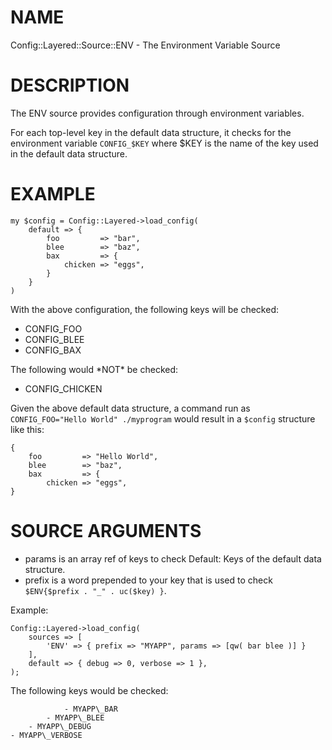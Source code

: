 # NAME

Config::Layered::Source::ENV - The Environment Variable Source

# DESCRIPTION

The ENV source provides configuration through environment variables.

For each top-level key in the default data structure, it checks for the
environment variable `CONFIG_$KEY` where $KEY is the name of the key used
in the default data structure.

# EXAMPLE

    my $config = Config::Layered->load_config( 
        default => {
            foo         => "bar",
            blee        => "baz",
            bax         => {
                chicken => "eggs",
            }
        }
    )

With the above configuration, the following keys will be checked:

- CONFIG\_FOO
- CONFIG\_BLEE
- CONFIG\_BAX

The following would \*NOT\* be checked:

- CONFIG\_CHICKEN

Given the above default data structure, a command run as 
`CONFIG_FOO="Hello World" ./myprogram` would result in a
`$config` structure like this:



    {
        foo         => "Hello World",
        blee        => "baz",
        bax         => {
            chicken => "eggs",
    }

# SOURCE ARGUMENTS

- params is an array ref of keys to check Default: Keys of the default
data structure.
- prefix is a word prepended to your key that is used to check 
`$ENV{$prefix . "_" . uc($key) }`.

Example:

    Config::Layered->load_config(
        sources => [ 
            'ENV' => { prefix => "MYAPP", params => [qw( bar blee )] } 
        ],
        default => { debug => 0, verbose => 1 },
    );

The following keys would be checked:

                - MYAPP\_BAR
            - MYAPP\_BLEE
        - MYAPP\_DEBUG
    - MYAPP\_VERBOSE
